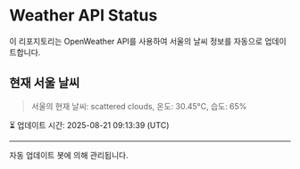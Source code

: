 
# Weather API Status

이 리포지토리는 OpenWeather API를 사용하여 서울의 날씨 정보를 자동으로 업데이트합니다.

## 현재 서울 날씨
> 서울의 현재 날씨: scattered clouds, 온도: 30.45°C, 습도: 65%

⏳ 업데이트 시간: 2025-08-21 09:13:39 (UTC)

---
자동 업데이트 봇에 의해 관리됩니다.
